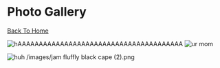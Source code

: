 # Photo Gallery

[Back To Home](/index.md)

![hAAAAAAAAAAAAAAAAAAAAAAAAAAAAAAAAAAAAAAA](http://www.wikihow.com/images/6/64/Stop-a-Dog-from-Jumping-Step-6-Version-2.jpg)
![ur mom](https://ibb.co/CtzcSGz.jpg)

![huh](https://ibb.co/PQXmPcM.jpg)
/images/jam fluffly black cape (2).png